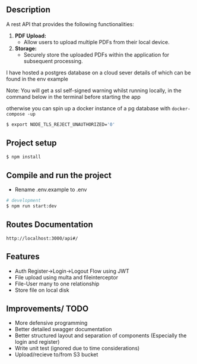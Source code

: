 ## Description

A rest API that provides the following functionalities:

1. **PDF Upload:**
   - Allow users to upload multiple PDFs from their local device.
2. **Storage:**
   - Securely store the uploaded PDFs within the application for subsequent processing.

I have hosted a postgres database on a cloud sever details of which can be found in the env example

Note: You will get a ssl self-signed warning whilst running locally, in the command below in the terminal before starting the app

otherwise you can spin up a docker instance of a pg database with `docker-compose -up`

```bash
$ export NODE_TLS_REJECT_UNAUTHORIZED='0'
```

## Project setup

```bash
$ npm install
```

## Compile and run the project

- Rename .env.example to .env

```bash
# development
$ npm run start:dev
```

## Routes Documentation

`http://localhost:3000/api#/`

## Features

- Auth Register->Login->Logout Flow using JWT
- File upload using multa and fileinterceptor
- File-User many to one relationship
- Store file on local disk

## Improvements/ TODO

- More defensive programming
- Better detailed swagger documentation
- Better structured layout and separation of components (Especially the login and register)
- Write unit test (ignored due to time considerations)
- Upload/recieve to/from S3 bucket

